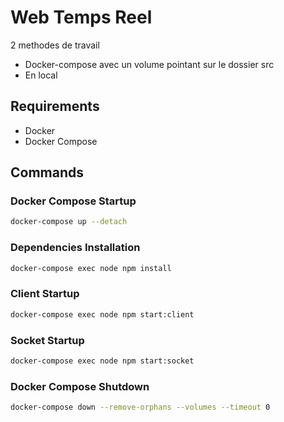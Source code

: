 # Web Temps Reel

2 methodes de travail

- Docker-compose avec un volume pointant sur le dossier src
- En local

## Requirements

- Docker
- Docker Compose

## Commands

### Docker Compose Startup

```bash
docker-compose up --detach
```

### Dependencies Installation

```bash
docker-compose exec node npm install
```

### Client Startup

```bash
docker-compose exec node npm start:client
```

### Socket Startup

```bash
docker-compose exec node npm start:socket
```

### Docker Compose Shutdown

```bash
docker-compose down --remove-orphans --volumes --timeout 0
```